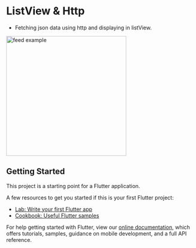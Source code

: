 # ListView & Http

* Fetching json data using http and displaying in listView.

<img src="https://user-images.githubusercontent.com/60619133/98807471-b1893c00-2440-11eb-84ed-3241ecbe5938.png" alt="feed example" width = "320">

## Getting Started

This project is a starting point for a Flutter application.

A few resources to get you started if this is your first Flutter project:

- [Lab: Write your first Flutter app](https://flutter.dev/docs/get-started/codelab)
- [Cookbook: Useful Flutter samples](https://flutter.dev/docs/cookbook)

For help getting started with Flutter, view our
[online documentation](https://flutter.dev/docs), which offers tutorials,
samples, guidance on mobile development, and a full API reference.
